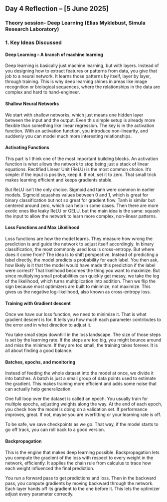 ## **Day 4 Reflection – [5 June 2025]**

### Theory session- Deep Learning (Elias Myklebust, Simula Research Laboratory)
### **1. Key Ideas Discussed**
#### Deep Learning – A branch of machine learning
Deep learning is basically just machine learning, but with layers. Instead of you designing how to extract features or patterns from data, you give that job to a neural network. It learns those patterns by itself, layer by layer, through training. This is why deep learning shines in areas like image recognition or biological sequences, where the relationships in the data are complex and hard to hand-engineer.
#### Shallow Neural Networks
We start with shallow networks, which just means one hidden layer between the input and the output. Even this simple setup is already more flexible than something like linear regression. The key is in the activation function.  With an activation function, you introduce non-linearity, and suddenly you can model much more interesting relationships.

#### Activating Functions
This part is I think one of the most important building blocks. An activation function is what allows the network to stop being just a stack of linear equations. Rectified Linear Unit (ReLU) is the most common choice. It’s simple: if the input is positive, keep it. If not, set it to zero. That small trick makes learning efficient and keeps gradients stable.

But ReLU isn’t the only choice. Sigmoid and tanh were common in earlier models. Sigmoid squashes values between 0 and 1, which is great for binary classification but not so great for gradient flow. Tanh is similar but centered around zero, which can help in some cases. Then there are more exotic ones like leaky ReLU or GELU, but the main idea is the same: squash the input to allow the network to learn more complex, non-linear patterns.

#### Loss Functions and Max Likelihood
Loss functions are how the model learns. They measure how wrong the prediction is and guide the network to adjust itself accordingly. In binary classification, the most commonly used loss is cross-entropy. But where does it come from?
The idea is to shift perspective. Instead of predicting a label directly, the model predicts a probability for each label. You then ask, how likely is it that the model would have made this prediction if the label were correct? That likelihood becomes the thing you want to maximize.
But since multiplying small probabilities can quickly get messy, we take the log of the likelihood, which turns multiplication into addition. Then we flip the sign because most optimizers are built to minimize, not maximize. This gives us the negative log-likelihood, also known as cross-entropy loss.

#### Training with Gradient descent
Once we have our loss function, we need to minimize it. That is what gradient descent is for. It tells you how much each parameter contributes to the error and in what direction to adjust it.

You take small steps downhill in the loss landscape. The size of those steps is set by the learning rate. If the steps are too big, you might bounce around and miss the minimum. If they are too small, the training takes forever. It is all about finding a good balance.

#### Batches, epochs, and monitoring
Instead of feeding the whole dataset into the model at once, we divide it into batches. A batch is just a small group of data points used to estimate the gradient. This makes training more efficient and adds some noise that can actually help generalization.

One full loop over the dataset is called an epoch. You usually train for multiple epochs, adjusting weights along the way. At the end of each epoch, you check how the model is doing on a validation set. If performance improves, great. If not, maybe you are overfitting or your learning rate is off.

To be safe, we save checkpoints as we go. That way, if the model starts to go off track, you can roll back to a good version.
#### Backpropagation
This is the engine that makes deep learning possible. Backpropagation lets you compute the gradient of the loss with respect to every weight in the network, efficiently. It applies the chain rule from calculus to trace how each weight influenced the final prediction.

You run a forward pass to get predictions and loss. Then in the backward pass, you compute gradients by moving backward through the network. Each layer hands off its gradient to the one before it. This lets the optimizer adjust every parameter correctly.

